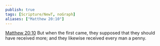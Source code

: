 ```yaml
---
publish: true
tags: [Scripture/NewT, noGraph]
aliases: ["Matthew 20:10"]
---
```

[Matthew 20:10](https://churchofjesuschrist.org/study/scriptures/nt/matt/20?lang=eng&id=p10#p10) But when the first came, they supposed that they should have received more; and they likewise received every man a penny.
